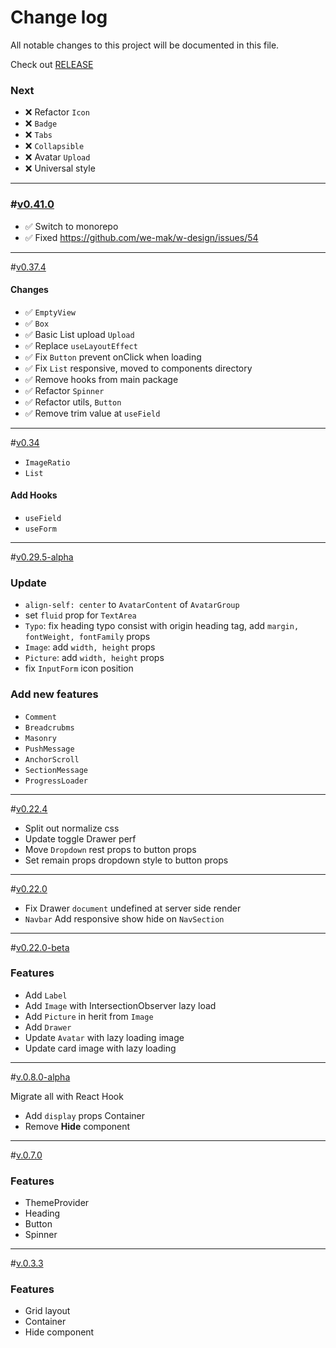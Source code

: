 # Change log

All notable changes to this project will be documented in this file.

Check out [RELEASE](https://github.com/we-mak/w-design/releases)

### Next

- ❌ Refactor `Icon`
- ❌ `Badge`
- ❌ `Tabs`
- ❌ `Collapsible`
- ❌ Avatar `Upload`
- ❌ Universal style

---

### <a name="0.41.0"></a>#[v0.41.0]()

- ✅ Switch to monorepo
- ✅ Fixed https://github.com/we-mak/w-design/issues/54

---

<a name="0.37.4"></a>#[v0.37.4]()

#### Changes

- ✅ `EmptyView`
- ✅ `Box`
- ✅ Basic List upload `Upload`
- ✅ Replace `useLayoutEffect`
- ✅ Fix `Button` prevent onClick when loading
- ✅ Fix `List` responsive, moved to components directory
- ✅ Remove hooks from main package
- ✅ Refactor `Spinner`
- ✅ Refactor utils, `Button`
- ✅ Remove trim value at `useField`

---

<a name="0.34"></a>#[v0.34]()

- `ImageRatio`
- `List`

#### Add Hooks

- `useField`
- `useForm`

---

<a name="0.29.5-alpha"></a>#[v0.29.5-alpha]()

### Update

- `align-self: center` to `AvatarContent` of `AvatarGroup`
- set `fluid` prop for `TextArea`
- `Typo`: fix heading typo consist with origin heading tag, add `margin, fontWeight, fontFamily` props
- `Image`: add `width, height` props
- `Picture`: add `width, height` props
- fix `InputForm` icon position

### Add new features

- `Comment`
- `Breadcrubms`
- `Masonry`
- `PushMessage`
- `AnchorScroll`
- `SectionMessage`
- `ProgressLoader`

---

<a name="0.22.4"></a>#[v0.22.4]()

- Split out normalize css
- Update toggle Drawer perf
- Move `Dropdown` rest props to button props
- Set remain props dropdown style to button props

---

<a name="0.22.0"></a>#[v0.22.0]()

- Fix Drawer `document` undefined at server side render
- `Navbar` Add responsive show hide on `NavSection`

---

<a name="0.22.0-beta"></a>#[v0.22.0-beta]()

### Features

- Add `Label`
- Add `Image` with IntersectionObserver lazy load
- Add `Picture` in herit from `Image`
- Add `Drawer`
- Update `Avatar` with lazy loading image
- Update card image with lazy loading

---

<a name="0.8.0-alpha"></a>#[v.0.8.0-alpha]()

Migrate all with React Hook

- Add `display` props Container
- Remove **Hide** component

---

<a name="0.7.0"></a>#[v.0.7.0]()

### Features

- ThemeProvider
- Heading
- Button
- Spinner

---

<a name="0.3.3"></a> #[v.0.3.3](https://github.com/we-mak/w-design/compare/hotfix/0.3.2...master)

### Features

- Grid layout
- Container
- Hide component
